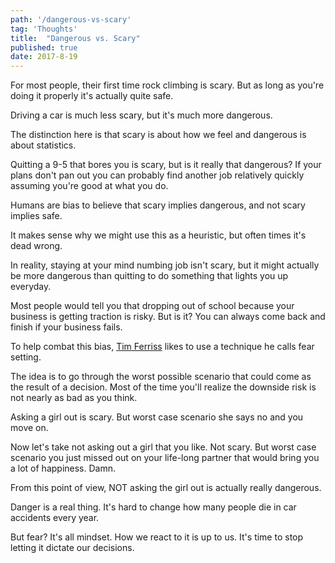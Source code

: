 ```yaml
---
path: '/dangerous-vs-scary'
tag: 'Thoughts'
title:  "Dangerous vs. Scary"
published: true
date: 2017-8-19
---
```

For most people, their first time rock climbing is scary.  But as long as you're doing it properly it's actually quite safe.

Driving a car is much less scary, but it's much more dangerous.

The distinction here is that scary is about how we feel and dangerous is about statistics.

Quitting a 9-5 that bores you is scary, but is it really that dangerous?  If your plans don't pan out you can probably find another job relatively quickly assuming you're good at what you do.

Humans are bias to believe that scary implies dangerous, and not scary implies safe.

It makes sense why we might use this as a heuristic, but often times it's dead wrong.

In reality, staying at your mind numbing job isn't scary, but it might actually be more dangerous than quitting to do something that lights you up everyday.

Most people would tell you that dropping out of school because your business is getting traction is risky.  But is it?  You can always come back and finish if your business fails.

To help combat this bias, [Tim Ferriss](https://tim.blog/) likes to use a technique he calls fear setting.

The idea is to go through the worst possible scenario that could come as the result of a decision.  Most of the time you'll realize the downside risk is not nearly as bad as you think.

Asking a girl out is scary.  But worst case scenario she says no and you move on.

Now let's take not asking out a girl that you like.  Not scary.  But worst case scenario you just missed out on your life-long partner that would bring you a lot of happiness.  Damn.

From this point of view, NOT asking the girl out is actually really dangerous.

Danger is a real thing.  It's hard to change how many people die in car accidents every year.

But fear?  It's all mindset.  How we react to it is up to us.  It's time to stop letting it dictate our decisions.
